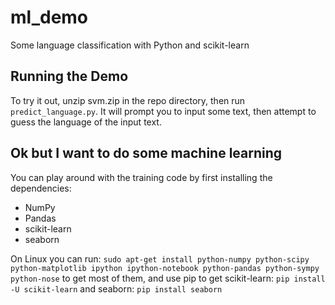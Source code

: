 # ml_demo
Some language classification with Python and scikit-learn

## Running the Demo
To try it out, unzip svm.zip in the repo directory, then run `predict_language.py`. It will prompt you to input some text, then attempt to guess the language of the input text.

## Ok but I want to do some machine learning
You can play around with the training code by first installing the dependencies:
* NumPy
* Pandas
* scikit-learn
* seaborn

On Linux you can run:
`sudo apt-get install python-numpy python-scipy python-matplotlib ipython ipython-notebook python-pandas python-sympy python-nose`
to get most of them, and use pip to get scikit-learn:
`pip install -U scikit-learn`
and seaborn:
`pip install seaborn`

